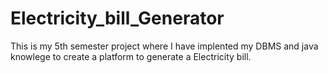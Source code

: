 # Electricity_bill_Generator
This is my 5th semester project where I have implented my DBMS and java knowlege to create a platform to generate a Electricity bill.
